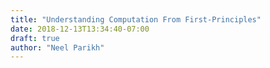 ```yaml
---
title: "Understanding Computation From First-Principles"
date: 2018-12-13T13:34:40-07:00
draft: true
author: "Neel Parikh"
---
```


